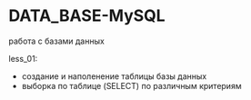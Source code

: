 # DATA_BASE-MySQL
работа с базами данных

less_01:
  * создание и наполенение таблицы базы данных
  * выборка по таблице (SELECT) по различным критериям
